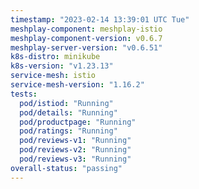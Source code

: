```yaml
---
timestamp: "2023-02-14 13:39:01 UTC Tue"
meshplay-component: meshplay-istio
meshplay-component-version: v0.6.7
meshplay-server-version: "v0.6.51"
k8s-distro: minikube
k8s-version: "v1.23.13"
service-mesh: istio
service-mesh-version: "1.16.2"
tests:
  pod/istiod: "Running"
  pod/details: "Running"
  pod/productpage: "Running"
  pod/ratings: "Running"
  pod/reviews-v1: "Running"
  pod/reviews-v2: "Running"
  pod/reviews-v3: "Running"
overall-status: "passing"
---
```


